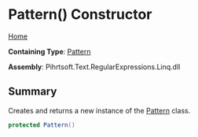 # Pattern\(\) Constructor

[Home](../../../../../../README.md)

**Containing Type**: [Pattern](../README.md)

**Assembly**: Pihrtsoft\.Text\.RegularExpressions\.Linq\.dll

## Summary

Creates and returns a new instance of the [Pattern](../README.md) class\.

```csharp
protected Pattern()
```

